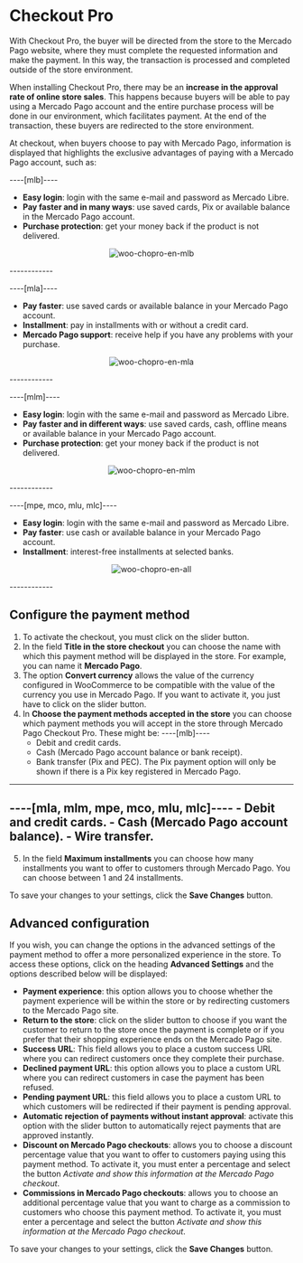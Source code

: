 # Checkout Pro

With Checkout Pro, the buyer will be directed from the store to the Mercado Pago website, where they must complete the requested information and make the payment. In this way, the transaction is processed and completed outside of the store environment. 

When installing Checkout Pro, there may be an **increase in the approval rate of online store sales**. This happens because buyers will be able to pay using a Mercado Pago account and the entire purchase process will be done in our environment, which facilitates payment. At the end of the transaction, these buyers are redirected to the store environment.

At checkout, when buyers choose to pay with Mercado Pago, information is displayed that highlights the exclusive advantages of paying with a Mercado Pago account, such as:

----[mlb]----
* **Easy login**: login with the same e-mail and password as Mercado Libre.
* **Pay faster and in many ways**: use saved cards, Pix or available balance in the Mercado Pago account.
* **Purchase protection**: get your money back if the product is not delivered.

<div align="center">

![woo-chopro-en-mlb](/images/woocomerce/woo-chopro-en-mlb.png)

</div>
------------

----[mla]----
* **Pay faster**: use saved cards or available balance in your Mercado Pago account.
* **Installment**: pay in installments with or without a credit card.
* **Mercado Pago support**: receive help if you have any problems with your purchase.

<div align="center">

![woo-chopro-en-mla](/images/woocomerce/woo-chopro-en-mla.png)

</div>
------------

----[mlm]----
* **Easy login**: login with the same e-mail and password as Mercado Libre.
* **Pay faster and in different ways**: use saved cards, cash, offline means or available balance in your Mercado Pago account.
* **Purchase protection**: get your money back if the product is not delivered.

<div align="center">

![woo-chopro-en-mlm](/images/woocomerce/woo-chopro-en-mlm.png)

</div>
------------

----[mpe, mco, mlu, mlc]----
* **Easy login**: login with the same e-mail and password as Mercado Libre.
* **Pay faster**: use cash or available balance in your Mercado Pago account.
* **Installment**: interest-free installments at selected banks.

<div align="center">

![woo-chopro-en-all](/images/woocomerce/woo-chopro-en-all.png)

</div>
------------

## Configure the payment method

1. To activate the checkout, you must click on the slider button.
2. In the field **Title in the store checkout** you can choose the name with which this payment method will be displayed in the store. For example, you can name it **Mercado Pago**.
3. The option **Convert currency** allows the value of the currency configured in WooCommerce to be compatible with the value of the currency you use in Mercado Pago. If you want to activate it, you just have to click on the slider button.
4. In **Choose the payment methods accepted in the store** you can choose which payment methods you will accept in the store through Mercado Pago Checkout Pro. These might be:
----[mlb]----
    - Debit and credit cards.
    - Cash (Mercado Pago account balance or bank receipt).
    - Bank transfer (Pix and PEC). The Pix payment option will only be shown if there is a Pix key registered in Mercado Pago.
------------
----[mla, mlm, mpe, mco, mlu, mlc]----
    - Debit and credit cards.
    - Cash (Mercado Pago account balance).
    - Wire transfer.
------------
5. In the field **Maximum installments** you can choose how many installments you want to offer to customers through Mercado Pago. You can choose between 1 and 24 installments.

To save your changes to your settings, click the **Save Changes** button.

## Advanced configuration

If you wish, you can change the options in the advanced settings of the payment method to offer a more personalized experience in the store. To access these options, click on the heading **Advanced Settings** and the options described below will be displayed:

- **Payment experience**: this option allows you to choose whether the payment experience will be within the store or by redirecting customers to the Mercado Pago site.
- **Return to the store**: click on the slider button to choose if you want the customer to return to the store once the payment is complete or if you prefer that their shopping experience ends on the Mercado Pago site.
- **Success URL**: This field allows you to place a custom success URL where you can redirect customers once they complete their purchase.
- **Declined payment URL**: this option allows you to place a custom URL where you can redirect customers in case the payment has been refused.
- **Pending payment URL**: this field allows you to place a custom URL to which customers will be redirected if their payment is pending approval.
- **Automatic rejection of payments without instant approval**: activate this option with the slider button to automatically reject payments that are approved instantly.
- **Discount on Mercado Pago checkouts**: allows you to choose a discount percentage value that you want to offer to customers paying using this payment method. To activate it, you must enter a percentage and select the button _Activate and show this information at the Mercado Pago checkout_.
- **Commissions in Mercado Pago checkouts**: allows you to choose an additional percentage value that you want to charge as a commission to customers who choose this payment method. To activate it, you must enter a percentage and select the button _Activate and show this information at the Mercado Pago checkout_.

To save your changes to your settings, click the **Save Changes** button.

